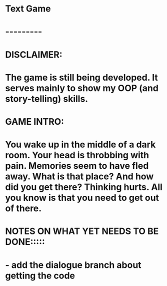 # Text Game
# ---------
#
# DISCLAIMER:
# The game is still being developed. It serves mainly to show my OOP (and story-telling) skills. 
#
# GAME INTRO:
# You wake up in the middle of a dark room. Your head is throbbing with pain. Memories seem to have fled away. What is that place? And how did you get there? Thinking hurts. All you know is that you need to get out of there.
#
#
#
#
# NOTES ON WHAT YET NEEDS TO BE DONE:::::
# 
# 
# 
# - add the dialogue branch about getting the code 
# 
# 
# 
# 
# 
# 
# 
# 
#
#
#
#
# 

